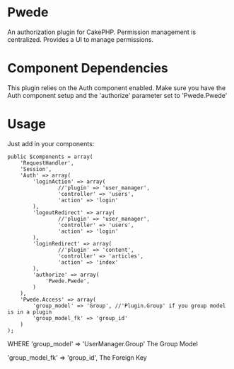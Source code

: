 Pwede
=====

An authorization plugin for CakePHP. Permission management is centralized. Provides a UI to manage permissions.

Component Dependencies
====
This plugin relies on the Auth component enabled. Make sure you have the Auth component setup and the 'authorize' parameter set to 'Pwede.Pwede'


Usage
=====
Just add in your components:

	public $components = array(
        'RequestHandler',
        'Session',
        'Auth' => array(
            'loginAction' => array(
                    //'plugin' => 'user_manager',
                    'controller' => 'users',
                    'action' => 'login'
            ),
            'logoutRedirect' => array(
                    //'plugin' => 'user_manager',
                    'controller' => 'users',
                    'action' => 'login'
            ),
            'loginRedirect' => array(
                    //'plugin' => 'content',
                    'controller' => 'articles',
                    'action' => 'index'
            ),
            'authorize' => array(
                'Pwede.Pwede',
            )
        ),
        'Pwede.Access' => array(
            'group_model' => 'Group', //'Plugin.Group' if you group model is in a plugin
            'group_model_fk' => 'group_id'
        )
    );

WHERE
'group_model' => 'UserManager.Group'
The Group Model

'group_model_fk' => 'group_id',
The Foreign Key


